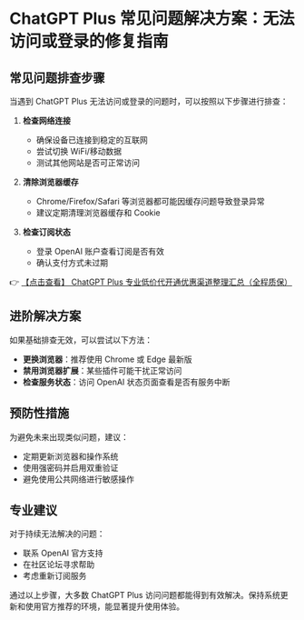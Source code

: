 # ChatGPT Plus 常见问题解决方案：无法访问或登录的修复指南

## 常见问题排查步骤

当遇到 ChatGPT Plus 无法访问或登录的问题时，可以按照以下步骤进行排查：

1. **检查网络连接**
   - 确保设备已连接到稳定的互联网
   - 尝试切换 WiFi/移动数据
   - 测试其他网站是否可正常访问

2. **清除浏览器缓存**
   - Chrome/Firefox/Safari 等浏览器都可能因缓存问题导致登录异常
   - 建议定期清理浏览器缓存和 Cookie

3. **检查订阅状态**
   - 登录 OpenAI 账户查看订阅是否有效
   - 确认支付方式未过期

👉 [【点击查看】 ChatGPT Plus 专业低价代开通优惠渠道整理汇总（全程质保）](https://bit.ly/DaiKai)

## 进阶解决方案

如果基础排查无效，可以尝试以下方法：

- **更换浏览器**：推荐使用 Chrome 或 Edge 最新版
- **禁用浏览器扩展**：某些插件可能干扰正常访问
- **检查服务状态**：访问 OpenAI 状态页面查看是否有服务中断

## 预防性措施

为避免未来出现类似问题，建议：

- 定期更新浏览器和操作系统
- 使用强密码并启用双重验证
- 避免使用公共网络进行敏感操作

## 专业建议

对于持续无法解决的问题：

- 联系 OpenAI 官方支持
- 在社区论坛寻求帮助
- 考虑重新订阅服务

通过以上步骤，大多数 ChatGPT Plus 访问问题都能得到有效解决。保持系统更新和使用官方推荐的环境，能显著提升使用体验。